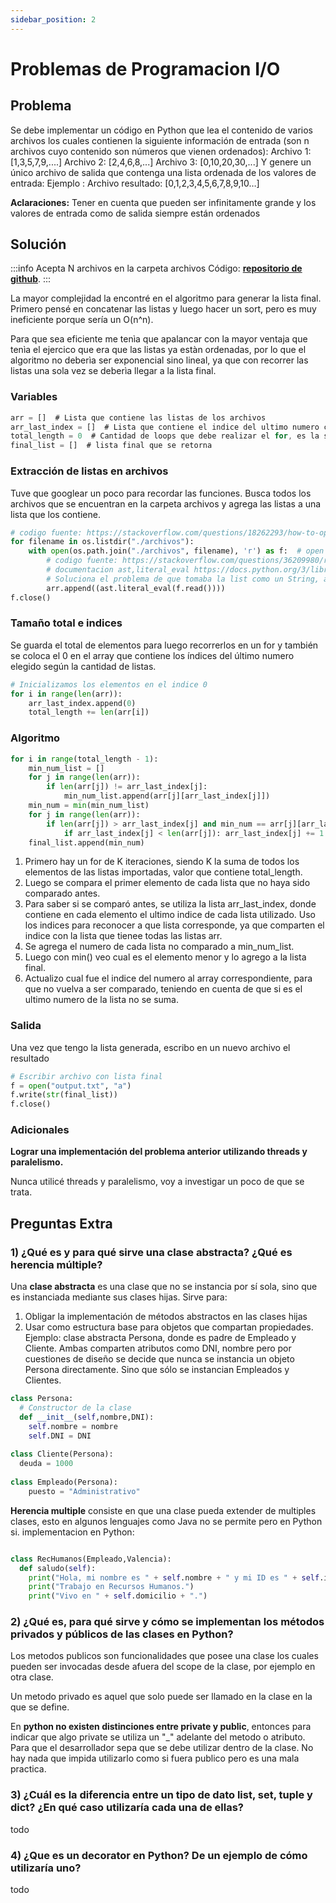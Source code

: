 ```yaml
---
sidebar_position: 2
---
```


# Problemas de Programacion I/O

## Problema

Se debe implementar un código en Python que lea el contenido de varios archivos los
cuales contienen la siguiente información de entrada (son n archivos cuyo contenido
son números que vienen ordenados):
Archivo 1: [1,3,5,7,9,....] Archivo 2: [2,4,6,8,...] Archivo 3: [0,10,20,30,...]
Y genere un único archivo de salida que contenga una lista ordenada de los valores de
entrada:
Ejemplo : Archivo resultado: [0,1,2,3,4,5,6,7,8,9,10…]

**Aclaraciones:**
Tener en cuenta que pueden ser infinitamente grande y los valores de entrada como de
salida siempre están ordenados

## Solución

:::info Acepta N archivos en la carpeta archivos
Código: **[repositorio de github](https://github.com/marianomat/primary-exam)**.
:::


La mayor complejidad la encontré en el algoritmo para generar la lista final. Primero pensé en concatenar las listas y luego hacer un sort, pero
es muy ineficiente porque sería un O(n^n).

Para que sea eficiente me tenìa que apalancar con la mayor ventaja que tenìa el ejercico que era que las listas ya estàn ordenadas, por lo que el algoritmo
no deberìa ser exponencial sino lineal, ya que con recorrer las listas una sola vez se deberìa llegar a la lista final.

### Variables 


```js
arr = []  # Lista que contiene las listas de los archivos
arr_last_index = []  # Lista que contiene el indice del ultimo numero colocado en el array_final
total_length = 0  # Cantidad de loops que debe realizar el for, es la sumatoria de elementos de todas las listas
final_list = []  # lista final que se retorna
```

### Extracción de listas en archivos

Tuve que googlear un poco para recordar las funciones.
Busca todos los archivos que se encuentran en la carpeta archivos y agrega las listas a una lista que los contiene.

```py
# codigo fuente: https://stackoverflow.com/questions/18262293/how-to-open-every-file-in-a-folder
for filename in os.listdir("./archivos"):
    with open(os.path.join("./archivos", filename), 'r') as f:  # open in readonly mode
        # codigo fuente: https://stackoverflow.com/questions/36209980/reading-a-list-stored-in-a-text-file
        # documentacion ast,literal_eval https://docs.python.org/3/library/ast.html#ast.literal_eval
        # Soluciona el problema de que tomaba la list como un String, ahora lo reconoce como list
        arr.append((ast.literal_eval(f.read())))
f.close()

```

### Tamaño total e indices

Se guarda el total de elementos para luego recorrerlos en un for y también se coloca el 0 en el array que contiene los índices del último numero elegido 
según la cantidad de listas.

```py
# Inicializamos los elementos en el indice 0
for i in range(len(arr)):
    arr_last_index.append(0)
    total_length += len(arr[i])

```

### Algoritmo

```py
for i in range(total_length - 1):
    min_num_list = []
    for j in range(len(arr)):
        if len(arr[j]) != arr_last_index[j]:
            min_num_list.append(arr[j][arr_last_index[j]])
    min_num = min(min_num_list)
    for j in range(len(arr)):
        if len(arr[j]) > arr_last_index[j] and min_num == arr[j][arr_last_index[j]]:
            if arr_last_index[j] < len(arr[j]): arr_last_index[j] += 1
    final_list.append(min_num)

```

1. Primero hay un for de K iteraciones, siendo K la suma de todos los elementos de las listas importadas, valor que contiene total_length.
2. Luego se compara el primer elemento de cada lista que no haya sido comparado antes.
3. Para saber si se comparó antes, se utiliza la lista arr_last_index, donde contiene en cada elemento el ultimo indice de cada lista utilizado. 
Uso los indices para reconocer a que lista corresponde, ya que comparten el indice con la lista que tienee todas las listas arr.
4. Se agrega el numero de cada lista no comparado a min_num_list.
5. Luego con min() veo cual es el elemento menor y lo agrego a la lista final.
6. Actualizo cual fue el indice del numero al array correspondiente, para que no vuelva a ser comparado, teniendo en cuenta de que si es el ultimo numero de la lista no se suma.


### Salida
Una vez que tengo la lista generada, escribo en un nuevo archivo el resultado

```py
# Escribir archivo con lista final
f = open("output.txt", "a")
f.write(str(final_list))
f.close()
```

### Adicionales
**Lograr una implementación del problema anterior utilizando threads y paralelismo.**

Nunca utilicé threads y paralelismo, voy a investigar un poco de que se trata.

## Preguntas Extra

### 1) ¿Qué es y para qué sirve una clase abstracta? ¿Qué es herencia múltiple?

Una **clase abstracta** es una clase que no se instancia por sí sola, sino que es instanciada mediante sus clases hijas.
Sirve para:
1. Obligar la implementación de métodos abstractos en las clases hijas
2. Usar como estructura base para objetos que compartan propiedades. Ejemplo: clase abstracta Persona, donde es padre de Empleado y Cliente.
Ambas comparten atributos como DNI, nombre pero por cuestiones de diseño se decide que nunca se instancia un objeto Persona directamente.
Sino que sólo se instancian Empleados y Clientes.


```py
class Persona:
  # Constructor de la clase
  def __init__(self,nombre,DNI):
    self.nombre = nombre
    self.DNI = DNI
    
class Cliente(Persona):
  deuda = 1000
    
class Empleado(Persona):
    puesto = "Administrativo"
```

**Herencia multiple** consiste en que una clase pueda extender de multiples clases, esto en algunos lenguajes como Java no se permite pero en Python si.
implementacion en Python:

```py

class RecHumanos(Empleado,Valencia):
  def saludo(self):
    print("Hola, mi nombre es " + self.nombre + " y mi ID es " + self.iden + ".")
    print("Trabajo en Recursos Humanos.")
    print("Vivo en " + self.domicilio + ".")
```


### 2) ¿Qué es, para qué sirve y cómo se implementan los métodos privados y públicos de las clases en Python?


 Los metodos publicos son funcionalidades que posee una clase los cuales pueden ser invocadas desde afuera del scope de la clase, por ejemplo en otra clase.
 
Un metodo privado es aquel que solo puede ser llamado en la clase en la que se define.

En **python no existen distinciones entre private y public**, entonces para indicar que algo private se utiliza un "_" adelante del metodo o atributo.
 Para que el desarrollador sepa que se debe utilizar dentro de la clase. No hay nada que impida utilizarlo como si fuera publico pero es una mala practica.

### 3) ¿Cuál es la diferencia entre un tipo de dato list, set, tuple y dict? ¿En qué caso utilizaría cada una de ellas?

todo


### 4) ¿Que es un decorator en Python? De un ejemplo de cómo utilizaría uno?

todo

